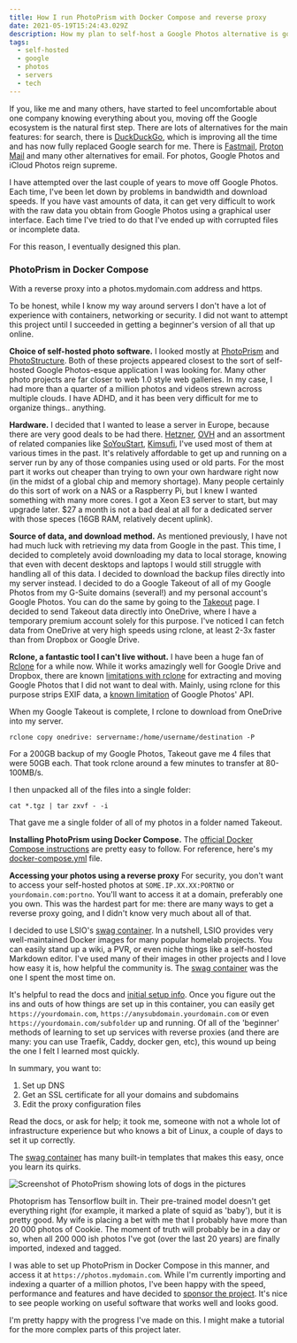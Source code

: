 ```yaml
---
title: How I run PhotoPrism with Docker Compose and reverse proxy
date: 2021-05-19T15:24:43.029Z
description: How my plan to self-host a Google Photos alternative is going.
tags:
  - self-hosted
  - google
  - photos
  - servers
  - tech
---
```



If you, like me and many others, have started to feel uncomfortable about one company knowing everything about you, moving off the Google ecosystem is the natural first step. There are lots of alternatives for the main features: for search, there is [DuckDuckGo](https://duckduckgo.com), which is improving all the time and has now fully replaced Google search for me. There is [Fastmail](https://fastmail.com), [Proton Mail](https://protonmail.com) and many other alternatives for email. For photos, Google Photos and iCloud Photos reign supreme. 

I have attempted over the last couple of years to move off Google Photos. Each time, I've been let down by problems in bandwidth and download speeds. If you have vast amounts of data, it can get very difficult to work with the raw data you obtain from Google Photos using a graphical user interface. Each time I've tried to do that I've ended up with corrupted files or incomplete data.

For this reason, I eventually designed this plan.

### PhotoPrism in Docker Compose

With a reverse proxy into a photos.mydomain.com address and https. 

To be honest, while I know my way around servers I don't have a lot of experience with containers, networking or security. I did not want to attempt this project until I succeeded in getting a beginner's version of all that up online.

**Choice of self-hosted photo software.** I looked mostly at [PhotoPrism](https://photoprism.app) and [PhotoStructure](https://photostructure.com). Both of these projects appeared closest to the sort of self-hosted Google Photos-esque application I was looking for. Many other photo projects are far closer to web 1.0 style web galleries. In my case, I had more than a quarter of a million photos and videos strewn across multiple clouds. I have ADHD, and it has been very difficult for me to organize things.. anything.

**Hardware.** I decided that I wanted to lease a server in Europe, because there are very good deals to be had there. [Hetzner](https://hetzner.com), [OVH](https://ovh.com) and an assortment of related companies like [SoYouStart](https://soyoustart.com), [Kimsufi](https://kimsufi.com), I've used most of them at various times in the past. It's relatively affordable to get up and running on a server run by any of those companies using used or old parts. For the most part it works out cheaper than trying to own your own hardware right now (in the midst of a global chip and memory shortage). Many people certainly do this sort of work on a NAS or a Raspberry Pi, but I knew I wanted something with many more cores. I got a Xeon E3 server to start, but may upgrade later. $27 a month is not a bad deal at all for a dedicated server with those speces (16GB RAM, relatively decent uplink).

**Source of data, and download method.** As mentioned previously, I have not had much luck with retrieving my data from Google in the past. This time, I decided to completely avoid downloading my data to local storage, knowing that even with decent desktops and laptops I would still struggle with handling all of this data. I decided to download the backup files directly into my server instead. I decided to do a Google Takeout of all of my Google Photos from my G-Suite domains (several!) and my personal account's Google Photos. You can do the same by going to the [Takeout](https://takeout.google.com) page. I decided to send Takeout data directly into OneDrive, where I have a temporary premium account solely for this purpose. I've noticed I can fetch data from OneDrive at very high speeds using rclone, at least 2-3x faster than from Dropbox or Google Drive.

**Rclone, a fantastic tool I can't live without.** I have been a huge fan of [Rclone](https://rclone.org) for a while now. While it works amazingly well for Google Drive and Dropbox, there are known [limitations with rclone](https://rclone.org/googlephotos/#limitations) for extracting and moving Google Photos that I did not want to deal with. Mainly, using rclone for this purpose strips EXIF data, a [known limitation](https://issuetracker.google.com/issues/112096115) of Google Photos' API. 

When my Google Takeout is complete, I rclone to download from OneDrive into my server.

```
rclone copy onedrive: servername:/home/username/destination -P
```

For a 200GB backup of my Google Photos, Takeout gave me 4 files that were 50GB each. That took rclone around a few minutes to transfer at 80-100MB/s. 

I then unpacked all of the files into a single folder:

```
cat *.tgz | tar zxvf - -i
```

That gave me a single folder of all of my photos in a folder named Takeout.

**Installing PhotoPrism using Docker Compose.** The [official Docker Compose instructions](https://docs.photoprism.org/getting-started/docker-compose/) are pretty easy to follow. For reference, here's my [docker-compose.yml](https://gist.github.com/skinnylatte/7bace57f4cab102266554178c704b1f6) file.

**Accessing your photos using a reverse proxy** For security, you don't want to access your self-hosted photos at `SOME.IP.XX.XX:PORTNO` or `yourdomain.com:portno`. You'll want to access it at a domain, preferably one you own. This was the hardest part for me: there are many ways to get a reverse proxy going, and I didn't know very much about all of that.

I decided to use LSIO's [swag container](https://docs.linuxserver.io/general/swag). In a nutshell, LSIO provides very well-maintained Docker images for many popular homelab projects. You can easily stand up a wiki, a PVR, or even niche things like a self-hosted Markdown editor. I've used many of their images in other projects and I love how easy it is, how helpful the community is. The [swag container](https://docs.linuxserver.io/images/docker-swag) was the one I spent the most time on. 

It's helpful to read the docs and [initial setup info](https://docs.linuxserver.io/general/swag). Once you figure out the ins and outs of how things are set up in this container, you can easily get `https://yourdomain.com`, `https://anysubdomain.yourdomain.com` or even `https://yourdomain.com/subfolder` up and running. Of all of the 'beginner' methods of learning to set up services with reverse proxies (and there are many: you can use Traefik, Caddy, docker gen, etc), this wound up being the one I felt I learned most quickly.

In summary, you want to:

1. Set up DNS
2. Get an SSL certificate for all your domains and subdomains
3. Edit the proxy configuration files 

Read the docs, or ask for help; it took me, someone with not a whole lot of infrastructure experience but who knows a bit of Linux, a couple of days to set it up correctly. 

The [swag container](https://docs.linuxserver.io/images/docker-swag) has many built-in templates that makes this easy, once you learn its quirks.

![Screenshot of PhotoPrism showing lots of dogs in the pictures](img/photoprism-example.png "PhotoPrism is good for dogs")

Photoprism has Tensorflow built in. Their pre-trained model doesn't get everything right (for example, it marked a plate of squid as 'baby'), but it is pretty good. My wife is placing a bet with me that I probably have more than 20 000 photos of Cookie. The moment of truth will probably be in a day or so, when all 200 000 ish photos I've got (over the last 20 years) are finally imported, indexed and tagged.

I was able to set up PhotoPrism in Docker Compose in this manner, and access it at `https://photos.mydomain.com`. While I'm currently importing and indexing a quarter of a million photos, I've been happy with the speed, performance and features and have decided to [sponsor the project](https://github.com/sponsors/photoprism). It's nice to see people working on useful software that works well and looks good.

I'm pretty happy with the progress I've made on this. I might make a tutorial for the more complex parts of this project later.